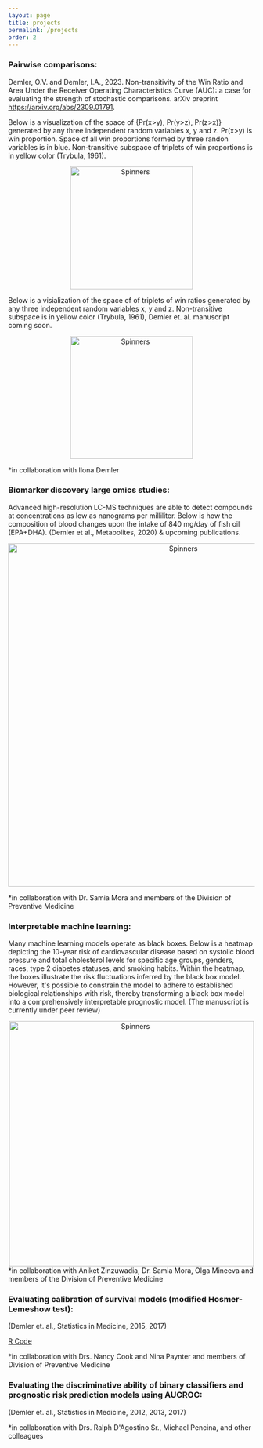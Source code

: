 ```yaml
---
layout: page
title: projects
permalink: /projects
order: 2
---
```



### Pairwise comparisons:

Demler, O.V. and Demler, I.A., 2023. Non-transitivity of the Win Ratio and Area Under the Receiver Operating Characteristics Curve (AUC): a case for evaluating the strength of stochastic comparisons. arXiv preprint https://arxiv.org/abs/2309.01791.

Below is a visualization of the space of {Pr(x>y), Pr(y>z), Pr(z>x)} generated by any three independent random variables x, y and z. Pr(x>y) is win proportion. Space of all win proportions formed by three randon variables is in blue. Non-transitive subspace of triplets of win proportions is in yellow color (Trybula, 1961).

<!-- #![image-title-here](/media/AUC_rotation.mov){:class="img-responsive"}
[image-title-here](/media/AUC_rotation.mov){:class="img-responsive"} -->

<!-- <iframe width="420" height="315" src="media/AUC_rotation.mov" frameborder="0" allowfullscreen></iframe> -->

<!-- <iframe width="480" height="360" src="media/AUC_rotation.mov" frameborder="0"> </iframe> -->
<center>
    <image src="/media/WP_space_20M.gif" alt="Spinners" width="250" /> 
</center>

Below is a visialization of the space of of triplets of win ratios generated by any three independent random variables x, y and z. Non-transitive subspace is in yellow color  (Trybula, 1961), Demler et. al. manuscript coming soon.

<center>
<image src="/media/WR_rotation_15sec.gif" alt="Spinners" width="250" /> 
</center>

*in collaboration with Ilona Demler

### Biomarker discovery large omics studies:

Advanced high-resolution LC-MS techniques are able to detect compounds at concentrations as low as nanograms per milliliter. Below is how the composition of blood changes upon the intake of 840 mg/day of fish oil (EPA+DHA).  (Demler et al., Metabolites, 2020) & upcoming publications.
<center>
    <image src="/media/Volcano_code09012023_v2-page-0.gif" alt="Spinners" width="700" /> 
</center>

*in collaboration with Dr. Samia Mora and members of the Division of Preventive Medicine

### Interpretable machine learning:

Many machine learning models operate as black boxes. Below is a heatmap depicting the 10-year risk of cardiovascular disease based on systolic blood pressure and total cholesterol levels for specific age groups, genders, races, type 2 diabetes statuses, and smoking habits. Within the heatmap, the boxes illustrate the risk fluctuations inferred by the black box model. However, it's possible to constrain the model to adhere to established biological relationships with risk, thereby transforming a black box model into a comprehensively interpretable prognostic model. (The manuscript is currently under peer review)

<center>
    <image src="/media/XGB_hallucinations.gif" alt="Spinners" width="500" /> 
</center>
*in collaboration with Aniket Zinzuwadia, Dr. Samia Mora, Olga Mineeva and members of the Division of Preventive Medicine 

### Evaluating calibration of survival models (modified Hosmer-Lemeshow test):
(Demler et. al., Statistics in Medicine, 2015, 2017)

[R Code](https://ncook.bwh.harvard.edu/r-code.html)

*in collaboration with Drs. Nancy Cook and Nina Paynter and members of Division of Preventive Medicine

### Evaluating the discriminative ability of binary classifiers and prognostic risk prediction models using AUCROC:
(Demler et. al., Statistics in Medicine, 2012, 2013, 2017)

*in collaboration with Drs. Ralph D'Agostino Sr., Michael Pencina, and other colleagues

